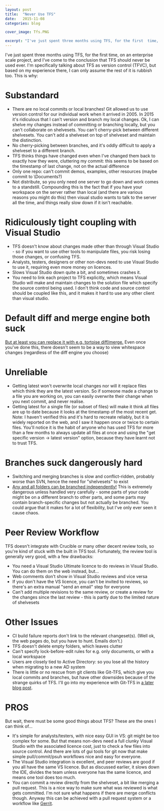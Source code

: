 ```yaml
---
layout: post
title:  "Never Use TFS"
date:   2015-11-08
categories: blog

cover_image: Tfs.PNG

excerpt: "I've just spent three months using TFS, for the first  time, on an enterprise scale project, and I've come to the conclusion that TFS should never be used ever."
---
```

I've just spent three months using TFS, for the first  time, on an enterprise scale project, and I've come to the conclusion that TFS should never be used ever. I'm specifically talking about TFS as version control (TFVC), but based on my experience there, I can only assume the rest of it is rubbish too. This is why:

# Substandard
* There are no local commits or local branches! Git allowed us to use version control for our individual work when it arrived in 2005. In 2015 it's ridiculous that I can't version and branch my local changes. Ok, I can shelve my changes instead of committing or branching locally, but you can't collaborate on shelvesets. You can't cherry-pick between different shelvesets. You can't add a shelveset on top of shelveset and maintain the distinction.
* No cherry-picking between branches, and it's oddly difficult to apply a shelveset to a different branch.
* TFS thinks things have changed even when I've changed them back to exactly how they were, cluttering my commit: this seems to be based on the timestamp of last change, not on the actual difference
* Only one repo: can't commit demos, examples, other resources (maybe commit to \Documents?)
* Not distribute, so you only need one server to go down and work comes to a standstill. Compounding this is the fact that if you have your workspace on the server rather than local (and there are various reasons you might do this) then visual studio wants to talk to the server all the time, and things really slow down if it isn't reachable.

# Ridiculously tight coupling with Visual Studio
* TFS doesn't know about changes made other than through Visual Studio - so if you want to use other tools to manipulate files, you risk losing those changes, or confusing TFS.
* Analysts, testers, designers or other non-devs need to use Visual Studio to use it, requiring even more money on licences.
* Slows Visual Studio down quite a bit, and sometimes crashes it.
* You need to link each project to TFS explicitly, which means Visual Studio will make and maintain changes to the solution file which specify the source control being used. I don't think code and source control should be coupled like this, and it makes it hard to use any other client than visual studio.

# Default diff and merge engine both suck
[But at least you can replace it with e.g. tortoise diff/merge.](http://blogs.msdn.com/b/jmanning/archive/2006/02/20/diff-merge-configuration-in-team-foundation-common-command-and-argument-values.aspx)
Even once you've done this, there doesn't seem to be a way to view whitespace changes (regardless of the diff engine you choose)

# Unreliable
* Getting latest won't overwrite local changes nor will it replace files which think they are the latest version. So if someone made a change to a file you are working on, you can easily overwrite their change when you next commit, and never realise.
* Getting latest for a single file (or subset of files) will make it think all files are up to date because it looks at the timestamp of the most recent get. Note: I haven't verified this and it's hard to recreate reliably, but it is widely reported on the web, and I saw it happen once or twice to certain files. You'll notice it is the habit of anyone who has used TFS for more than a few months to always update all files at once and using the "get specific version -> latest version" option, because they have learnt not to trust TFS.

# Branches suck dangerously hard
* Switching and merging branches is slow and conflict-ridden, probably worse than SVN, hence the need for "shelvesets" to exist
* [Any and all folders can be branched independently!](https://msdn.microsoft.com/en-us/library/ms181425.aspx) This is extremely dangerous unless handled very carefully - some parts of your code might be on a different branch to other parts, and some parts may contain branch-specific changes but not actually be branched. You could argue that it makes for a lot of flexibility, but I've only ever seen it cause chaos.

# Peer Review Workflow
TFS doesn't integrate with Crucible or many other decent review tools, so you're kind of stuck with the built in TFS tool. Fortunately, the review tool is generally very good, with a few drawbacks:
* You need a Visual Studio Ultimate licence to do reviews in Visual Studio. You can do them on the web instead, but... 
* Web comments don't show in Visual Studio reviews and vice versa
* If you don't have the VS licence, you can't be invited to reviews, so there's an extra manual "send an email" step for everyone
* Can't add multiple revisions to the same review, or create a review for the changes since the last review - this is partly due to the limited nature of shelvesets

# Other Issues
* CI build failure reports don't link to the relevant changeset(s). (Well ok, the web pages do, but you have to hunt. Emails don't.)
* TFS doesn't delete empty folders, which leaves clutter
* Can't specify lock-before-edit rules for e.g. only documents, or with a local workspace
* Users are closely tied to Active Directory: so you lose all the history when migrating to a new AD system
* There is little or no rescue from git clients like Git-TFS, which give you local commits and branches, but have other downsides because of the strange quirks of TFS. I'll go into my experience with Git-TFS in [a later blog post](/blog/2016/05/25/git-tfs/).


# PROS

But wait, there must be some good things about TFS? These are the ones I can think of...

* It's simple for analysts/testers, with nice easy GUI in VS: git might be too complex for some. But that means non-devs need a full clunky Visual Studio with the associated licence cost, just to check a few files into source control. And there are lots of gui tools for git now that make simple pull/commit/psuh workflows nice and easy for everyone.
* The Visual Studio integration is excellent, and peer reviews are good if you all have the same VS licence. But as discussed earlier, it slows down the IDE, divides the team unless everyone has the same licence, and means one tool does too much.
* You can commit a review directly from the shelveset, a bit like merging a pull request. This is a nice way to make sure what was reviewed is what gets committed. I'm not sure what happens if there are merge conflicts though. Anyway this can be achieved with a pull request system or a workflow like [Gerrit](https://code.google.com/p/gerrit/).
